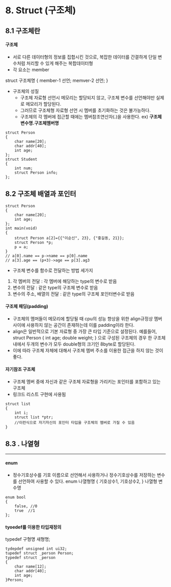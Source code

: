 # 8. Struct (구조체)
## 8.1 구조체란

#### 구조체
- 서로 다른 데이터형의 정보를 집합시킨 것으로, 복잡한 데이터를 간결하게 단일 변수처럼 처리할 수 있게 해주는 복합데이터형 
- 각 요소는 member

struct 구조체명
{
	member-1 선언;
    memver-2 선언;
}
- 구조체의 성질
	- 구조체 자료형 선언시 메모리는 할당되지 않고, 구조체 변수를 선언해야만 실제로 메모리가 할당된다.
	- 그러므로 구조체형 자료형 선언 시 멤버를 초기화하는 것은 불가능하다.
	-  구조체의 각 멤버에 접근할 때에는 멤버참조연산자(.)을 사용한다. ex) **구조체변수명.구조체멤버명**

```
struct Person
{
	char name[20];
    char addr[40];
    int age;
};
struct Student
{
	int num;
    struct Person info;
};
```

## 8.2 구조체 배열과 포인터
```
struct Person
{
	char name[20];
    int age;
};
int main(void)
{
	struct Person a[2]={{"이순신", 23}, {"홍길동, 21}};
    struct Person *p;
    p = a;
}
// a[0].name == p->name == p[0].name
// a[3].age == (p+3)->age == p[3].ag3
```

- 구조체 변수를 함수로 전달하는 방법 세가지
1) 각 멤버의 전달 : 각 멤버에 해당하는 type의 변수로 받음
2) 변수의 전달 : 같은 type의 구조체 변수로 받음
3) 변수의 주소, 배열의 전달 : 같은 type의 구조체 포인터변수로 받음

#### 구조체 패딩(padding)
- 구조체의 멤머들이 메모리에 할당될 때 cpu의 성능 향상을 위한 align규정상 멤버 사이에 사용하지 않는 공간이 존재하는데 이를 padding이라 한다.
- align은 일반적으로 기본 자료형 중 가장 큰 타입 기준으로 설정된다.
예를들어,
struct Person {
	int age;
    double weight;
}
으로 구성된 구조체의 경우 한 구조체 내에서 두개의 변수가 모두 double형의 크기인 8byte로 할당된다.
- 이에 따라 구조체 자체에 대해서 구조체 멤버 주소를 이용한 접근을 하지 않는 것이 좋다.

#### 자기참조 구조체
- 구조체 멤버 중에 자신과 같은 구조체 자료형을 가리키는 포인터를 포함하고 있는 구조체
- 링크드 리스트 구현에 사용됨
```
struct list
{
	int i;
    struct list *ptr; 
    //이런식으로 자기자신의 포인터 타입을 구조체의 멤버로 가질 수 있음
}
```

## 8.3 . 나열형
---
#### enum
- 정수기호상수를 기호 이름으로 선언해서 사용하거나 정수기호상수를 저장하는 변수를 선언하여 사용할 수 있다.
enum 나열형명
{
	기호상수1,
    기호상수2,
} 나열형 변수명
```
enum bool
{
	false, //0
    true  //1
};
```

#### tyoedef를 이용한 타입재정의
typedef 구형명 새형명;
```
tydepdef unsigned int ui32;
tupedef struct _person Person;
typedef struct _person
{
	char name[12];
    char addr[40];
    int age;
}Person;
```
